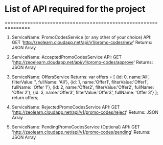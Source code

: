 # List of API required for the project
===============================================================
1. ServiceName: PromoCodesService (or any other of your choice)
API: GET 'http://zeolearn.cloudapp.net/api/v1/promo-codes/new'
Returns: JSON Array

2. ServiceName: AcceptedPromoCodesService
API: GET 'http://zeoelearn.cloudapp.net/api/v1/promo-codes/approve'
Returns: JSON Array

3. ServiceName: OffersService
Returns:
    var offers = [
      {id: 0, name:'All', filterValue:'', fullName: 'All'},
      {id: 1, name:'Offer1', filterValue:'Offer1', fullName: 'Offer 1'},
      {id: 2, name:'Offer2', filterValue:'Offer2', fullName: 'Offer 2'},
      {id: 3, name:'Offer3', filterValue:'Offer3', fullName: 'Offer 3'}
    ];
    return offers;

4. ServiceName: RejectedPromoCodesService
API: GET 'http://zeolearn.cloudapp.net/api/v1/promo-codes/reject'
Returns: JSON Array

5. ServiceName: PendingPromoCodesService (Optional)
API: GET 'http://zeolearn.cloudapp.net/api/v1/promo-codes/pending'
Returns: JSON Array 



